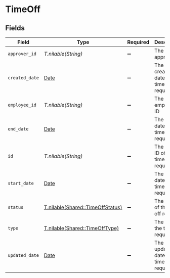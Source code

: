 # TimeOff


## Fields

| Field                                                                    | Type                                                                     | Required                                                                 | Description                                                              | Example                                                                  |
| ------------------------------------------------------------------------ | ------------------------------------------------------------------------ | ------------------------------------------------------------------------ | ------------------------------------------------------------------------ | ------------------------------------------------------------------------ |
| `approver_id`                                                            | *T.nilable(String)*                                                      | :heavy_minus_sign:                                                       | The approver ID                                                          | 1687-4                                                                   |
| `created_date`                                                           | [Date](https://ruby-doc.org/stdlib-2.6.1/libdoc/date/rdoc/Date.html)     | :heavy_minus_sign:                                                       | The created date of the time off request                                 | 2021-01-01T01:01:01.000Z                                                 |
| `employee_id`                                                            | *T.nilable(String)*                                                      | :heavy_minus_sign:                                                       | The employee ID                                                          | 1687-3                                                                   |
| `end_date`                                                               | [Date](https://ruby-doc.org/stdlib-2.6.1/libdoc/date/rdoc/Date.html)     | :heavy_minus_sign:                                                       | The end date of the time off request                                     | 2021-01-01T01:01:01.000Z                                                 |
| `id`                                                                     | *T.nilable(String)*                                                      | :heavy_minus_sign:                                                       | The unique ID of the time off request                                    | 123456                                                                   |
| `start_date`                                                             | [Date](https://ruby-doc.org/stdlib-2.6.1/libdoc/date/rdoc/Date.html)     | :heavy_minus_sign:                                                       | The start date of the time off request                                   | 2021-01-01T01:01:01.000Z                                                 |
| `status`                                                                 | [T.nilable(Shared::TimeOffStatus)](../../models/shared/timeoffstatus.md) | :heavy_minus_sign:                                                       | The status of the time off request                                       |                                                                          |
| `type`                                                                   | [T.nilable(Shared::TimeOffType)](../../models/shared/timeofftype.md)     | :heavy_minus_sign:                                                       | The type of the time off request                                         |                                                                          |
| `updated_date`                                                           | [Date](https://ruby-doc.org/stdlib-2.6.1/libdoc/date/rdoc/Date.html)     | :heavy_minus_sign:                                                       | The updated date of the time off request                                 | 2021-01-01T01:01:01.000Z                                                 |